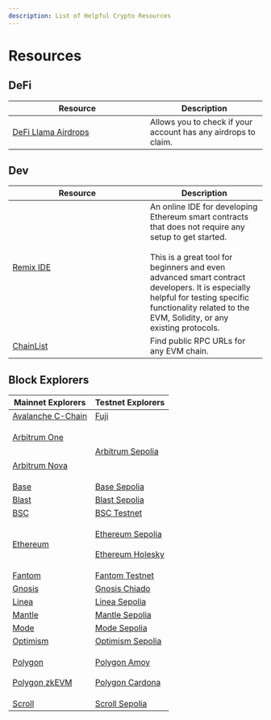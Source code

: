 ```yaml
---
description: List of Helpful Crypto Resources
---
```


# Resources

## DeFi

<table><thead><tr><th width="257">Resource</th><th>Description</th></tr></thead><tbody><tr><td><a href="https://defillama.com/airdrops">DeFi Llama Airdrops</a></td><td>Allows you to check if your account has any airdrops to claim.</td></tr></tbody></table>

## Dev

<table><thead><tr><th width="257">Resource</th><th>Description</th></tr></thead><tbody><tr><td><a href="https://remix.ethereum.org/">Remix IDE</a></td><td>An online IDE for developing Ethereum smart contracts that does not require any setup to get started.<br><br>This is a great tool for beginners and even advanced smart contract developers. It is especially helpful for testing specific functionality related to the EVM, Solidity, or any existing protocols.</td></tr><tr><td><a href="https://chainlist.org/">ChainList</a></td><td>Find public RPC URLs for any EVM chain.</td></tr></tbody></table>

## Block Explorers

| Mainnet Explorers                                                                                                       | Testnet Explorers                                                                                                                           |
| ----------------------------------------------------------------------------------------------------------------------- | ------------------------------------------------------------------------------------------------------------------------------------------- |
| [Avalanche C-Chain](https://43114.snowtrace.io/)                                                                        | [Fuji](https://43113.testnet.snowtrace.io/)                                                                                                 |
| <p><a href="https://arbiscan.io/">Arbitrum One</a></p><p><br><a href="https://nova.arbiscan.io/">Arbitrum Nova</a></p>  | [Arbitrum Sepolia](https://sepolia.arbiscan.io/)                                                                                            |
| [Base](https://basescan.org/)                                                                                           | [Base Sepolia](https://sepolia.basescan.org/)                                                                                               |
| [Blast](https://blastscan.io/)                                                                                          | [Blast Sepolia](https://sepolia.blastscan.io/)                                                                                              |
| [BSC](https://bscscan.com/)                                                                                             | [BSC Testnet](https://testnet.bscscan.com/)                                                                                                 |
| [Ethereum](https://etherscan.io/)                                                                                       | <p><a href="https://sepolia.etherscan.io/">Ethereum Sepolia</a><br><br><a href="https://holesky.etherscan.io/">Ethereum Holesky</a></p>     |
| [Fantom](https://ftmscan.com/)                                                                                          | [Fantom Testnet](https://testnet.ftmscan.com/)                                                                                              |
| [Gnosis](https://gnosisscan.io/)                                                                                        | [Gnosis Chiado](https://gnosis-chiado.blockscout.com/)                                                                                      |
| [Linea](https://lineascan.build/)                                                                                       | [Linea Sepolia](https://sepolia.lineascan.build/)                                                                                           |
| [Mantle](https://explorer.mantle.xyz/)                                                                                  | [Mantle Sepolia](https://explorer.sepolia.mantle.xyz/)                                                                                      |
| [Mode](https://modescan.io/)                                                                                            | [Mode Sepolia](https://sepolia.explorer.mode.network/)                                                                                      |
| [Optimism](https://optimistic.etherscan.io/)                                                                            | [Optimism Sepolia](https://sepolia-optimism.etherscan.io/)                                                                                  |
| <p><a href="https://polygonscan.com/">Polygon</a><br><br><a href="https://zkevm.polygonscan.com/">Polygon zkEVM</a></p> | <p><a href="https://amoy.polygonscan.com/">Polygon Amoy</a><br><br><a href="https://cardona-zkevm.polygonscan.com/">Polygon Cardona</a></p> |
| [Scroll](https://scrollscan.com/)                                                                                       | [Scroll Sepolia](https://sepolia.scrollscan.com/)                                                                                           |
